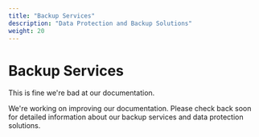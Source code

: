 ```yaml
---
title: "Backup Services"
description: "Data Protection and Backup Solutions"
weight: 20
---
```


# Backup Services

This is fine we're bad at our documentation.

We're working on improving our documentation. Please check back soon for detailed information about our backup services and data protection solutions.